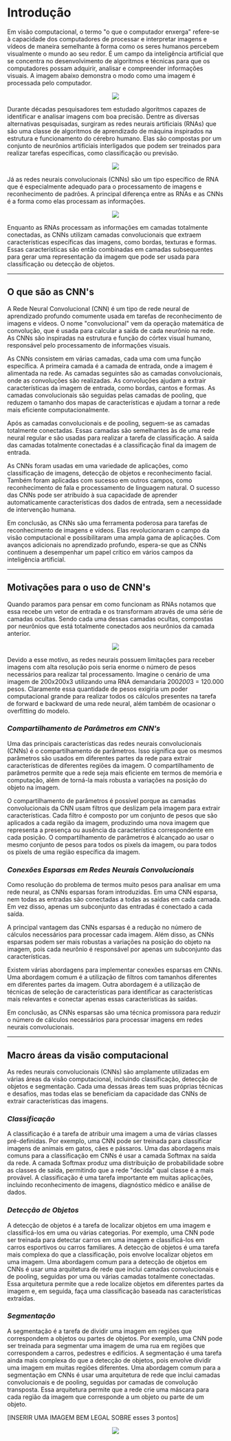 # Introdução

Em visão computacional, o termo "o que o computador enxerga" refere-se à capacidade dos computadores de processar e interpretar imagens e vídeos de maneira semelhante à forma como os seres humanos percebem visualmente o mundo ao seu redor. É um campo da inteligência artificial que se concentra no desenvolvimento de algoritmos e técnicas para que os computadores possam adquirir, analisar e compreender informações visuais. A imagem abaixo demonstra o modo como uma imagem é processada pelo computador.

<p align='center'> 
<img src='https://github.com/Octo-IA/Material-Conhecimento/blob/main/docs/material/redes-cnns/imagens/introducao/imagem_processada_computador.png?raw=true'>
</p>

Durante décadas pesquisadores tem estudado algoritmos capazes de identificar e analisar imagens com boa precisão. Dentre as diversas alternativas pesquisadas, surgiram as redes neurais artificiais (RNAs) que são uma classe de algoritmos de aprendizado de máquina inspirados na estrutura e funcionamento do cérebro humano. Elas são compostas por um conjunto de neurônios artificiais interligados que podem ser treinados para realizar tarefas específicas, como classificação ou previsão.

<p align='center'>
<img src='https://github.com/Octo-IA/Material-Conhecimento/blob/main/docs/material/redes-cnns/imagens/introducao/rnas.png?raw=true'>
</p>

Já as redes neurais convolucionais (CNNs) são um tipo específico de RNA que é especialmente adequado para o processamento de imagens e reconhecimento de padrões. A principal diferença entre as RNAs e as CNNs é a forma como elas processam as informações.

<p align='center'>
<img src='https://github.com/Octo-IA/Material-Conhecimento/blob/main/docs/material/redes-cnns/imagens/introducao/cnns.png?raw=true'>
</p>

Enquanto as RNAs processam as informações em camadas totalmente conectadas, as CNNs utilizam camadas convolucionais que extraem características específicas das imagens, como bordas, texturas e formas. Essas características são então combinadas em camadas subsequentes para gerar uma representação da imagem que pode ser usada para classificação ou detecção de objetos.

---

## **O que são as CNN's**

A Rede Neural Convolucional (CNN) é um tipo de rede neural de aprendizado profundo comumente usada em tarefas de reconhecimento de imagens e vídeos. O nome "convolucional" vem da operação matemática de convolução, que é usada para calcular a saída de cada neurônio na rede. As CNNs são inspiradas na estrutura e função do córtex visual humano, responsável pelo processamento de informações visuais.

As CNNs consistem em várias camadas, cada uma com uma função específica. A primeira camada é a camada de entrada, onde a imagem é alimentada na rede. As camadas seguintes são as camadas convolucionais, onde as convoluções são realizadas. As convoluções ajudam a extrair características da imagem de entrada, como bordas, cantos e formas. As camadas convolucionais são seguidas pelas camadas de pooling, que reduzem o tamanho dos mapas de características e ajudam a tornar a rede mais eficiente computacionalmente.

Após as camadas convolucionais e de pooling, seguem-se as camadas totalmente conectadas. Essas camadas são semelhantes às de uma rede neural regular e são usadas para realizar a tarefa de classificação. A saída das camadas totalmente conectadas é a classificação final da imagem de entrada.

As CNNs foram usadas em uma variedade de aplicações, como classificação de imagens, detecção de objetos e reconhecimento facial. Também foram aplicadas com sucesso em outros campos, como reconhecimento de fala e processamento de linguagem natural. O sucesso das CNNs pode ser atribuído à sua capacidade de aprender automaticamente características dos dados de entrada, sem a necessidade de intervenção humana.

Em conclusão, as CNNs são uma ferramenta poderosa para tarefas de reconhecimento de imagens e vídeos. Elas revolucionaram o campo da visão computacional e possibilitaram uma ampla gama de aplicações. Com avanços adicionais no aprendizado profundo, espera-se que as CNNs continuem a desempenhar um papel crítico em vários campos da inteligência artificial.

---

## **Motivações para o uso de CNN's**

Quando paramos para pensar em como funcionam as RNAs notamos que essa recebe um vetor de entrada  e os transformam através de uma série de camadas ocultas. Sendo cada uma dessas camadas ocultas, compostas por neurônios que está totalmente conectados aos neurônios da camada anterior. 

<p align='center'>
<img src='https://github.com/Octo-IA/Material-Conhecimento/blob/main/docs/material/redes-cnns/imagens/introducao/rnas_color.png?raw=true'>
</p>

Devido a esse motivo, as redes neurais possuem limitações para receber imagens com alta resolução pois seria enorme o número de pesos necessários para realizar tal processamento. Imagine o cenário de uma imagem de 200x200x3  utilizando uma RNA demandaria 200*200*3 = 120.000 pesos. Claramente essa quantidade de pesos exigiria um poder computacional grande para realizar todos os cálculos presentes na tarefa de forward e backward de uma rede neural, além também de ocasionar o overfitting do modelo.

### *Compartilhamento de Parâmetros em CNN's*

Uma das principais características das redes neurais convolucionais (CNNs) é o compartilhamento de parâmetros. Isso significa que os mesmos parâmetros são usados em diferentes partes da rede para extrair características de diferentes regiões da imagem. O compartilhamento de parâmetros permite que a rede seja mais eficiente em termos de memória e computação, além de torná-la mais robusta a variações na posição do objeto na imagem.

O compartilhamento de parâmetros é possível porque as camadas convolucionais da CNN usam filtros que deslizam pela imagem para extrair características. Cada filtro é composto por um conjunto de pesos que são aplicados a cada região da imagem, produzindo uma nova imagem que representa a presença ou ausência da característica correspondente em cada posição. O compartilhamento de parâmetros é alcançado ao usar o mesmo conjunto de pesos para todos os pixels da imagem, ou para todos os pixels de uma região específica da imagem.

### *Conexões Esparsas em Redes Neurais Convolucionais*

Como resolução do problema de termos muito pesos para analisar em uma rede neural, as CNNs esparsas foram introduzidas. Em uma CNN esparsa, nem todas as entradas são conectadas a todas as saídas em cada camada. Em vez disso, apenas um subconjunto das entradas é conectado a cada saída.

A principal vantagem das CNNs esparsas é a redução no número de cálculos necessários para processar cada imagem. Além disso, as CNNs esparsas podem ser mais robustas a variações na posição do objeto na imagem, pois cada neurônio é responsável por apenas um subconjunto das características.

Existem várias abordagens para implementar conexões esparsas em CNNs. Uma abordagem comum é a utilização de filtros com tamanhos diferentes em diferentes partes da imagem. Outra abordagem é a utilização de técnicas de seleção de características para identificar as características mais relevantes e conectar apenas essas características às saídas.

Em conclusão, as CNNs esparsas são uma técnica promissora para reduzir o número de cálculos necessários para processar imagens em redes neurais convolucionais.

---

## **Macro áreas da visão computacional**

As redes neurais convolucionais (CNNs) são amplamente utilizadas em várias áreas da visão computacional, incluindo classificação, detecção de objetos e segmentação. Cada uma dessas áreas tem suas próprias técnicas e desafios, mas todas elas se beneficiam da capacidade das CNNs de extrair características das imagens.

### *Classificação*

A classificação é a tarefa de atribuir uma imagem a uma de várias classes pré-definidas. Por exemplo, uma CNN pode ser treinada para classificar imagens de animais em gatos, cães e pássaros. Uma das abordagens mais comuns para a classificação em CNNs é usar a camada Softmax na saída da rede. A camada Softmax produz uma distribuição de probabilidade sobre as classes de saída, permitindo que a rede "decida" qual classe é a mais provável. A classificação é uma tarefa importante em muitas aplicações, incluindo reconhecimento de imagens, diagnóstico médico e análise de dados.

### *Detecção de Objetos*

A detecção de objetos é a tarefa de localizar objetos em uma imagem e classificá-los em uma ou várias categorias. Por exemplo, uma CNN pode ser treinada para detectar carros em uma imagem e classificá-los em carros esportivos ou carros familiares. A detecção de objetos é uma tarefa mais complexa do que a classificação, pois envolve localizar objetos em uma imagem. Uma abordagem comum para a detecção de objetos em CNNs é usar uma arquitetura de rede que inclui camadas convolucionais e de pooling, seguidas por uma ou várias camadas totalmente conectadas. Essa arquitetura permite que a rede localize objetos em diferentes partes da imagem e, em seguida, faça uma classificação baseada nas características extraídas.

### *Segmentação*

A segmentação é a tarefa de dividir uma imagem em regiões que correspondem a objetos ou partes de objetos. Por exemplo, uma CNN pode ser treinada para segmentar uma imagem de uma rua em regiões que correspondem a carros, pedestres e edifícios. A segmentação é uma tarefa ainda mais complexa do que a detecção de objetos, pois envolve dividir uma imagem em muitas regiões diferentes. Uma abordagem comum para a segmentação em CNNs é usar uma arquitetura de rede que inclui camadas convolucionais e de pooling, seguidas por camadas de convolução transposta. Essa arquitetura permite que a rede crie uma máscara para cada região da imagem que corresponde a um objeto ou parte de um objeto.

[INSERIR UMA IMAGEM BEM LEGAL SOBRE esses 3 pontos]

<p align='center'>
<img src='https://github.com/Octo-IA/Material-Conhecimento/blob/main/docs/material/redes-cnns/imagens/introducao/imagem_cld.png?raw=true'>
</p>